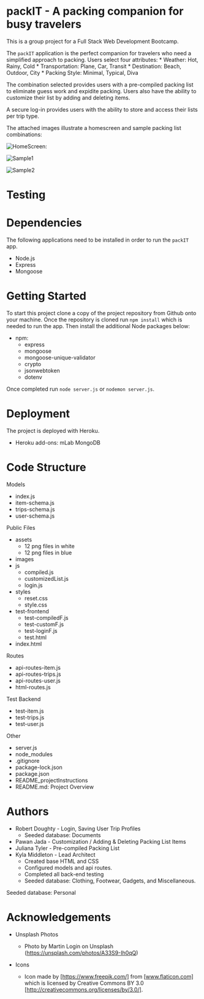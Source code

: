 # packIT - A packing companion for busy travelers
This is a group project for a Full Stack Web Development Bootcamp. 

The `packIT` application is the perfect companion for travelers who need a simplified approach to packing.  Users select four attributes:
    * Weather:  Hot, Rainy, Cold
    * Transportation: Plane, Car, Transit
    * Destination: Beach, Outdoor, City
    * Packing Style: Minimal, Typical, Diva

The combination selected provides users with a pre-compiled packing list to eliminate guess work and expidite packing.  Users also have the ability to customize their list by adding and deleting items.

A secure log-in provides users with the ability to store and access their lists per trip type.   

The attached images illustrate a homescreen and sample packing list combinations: 

![HomeScreen:]()

![Sample1]()

![Sample2]()

# Testing

# Dependencies
The following applications need to be installed in order to run the `packIT` app.
- Node.js
- Express
- Mongoose

# Getting Started
To start this project clone a copy of the project repository from Github onto your machine.  Once the repository is cloned run `npm install` which is needed to run the app.  Then install the additional Node packages below: 

- npm:
    * express
    * mongoose
    * mongoose-unique-validator
    * crypto
    * jsonwebtoken
    * dotenv

Once completed run `node server.js` or `nodemon server.js`.

# Deployment
The project is deployed with Heroku.
- Heroku add-ons:  mLab MongoDB

# Code Structure
Models
- index.js
- item-schema.js
- trips-schema.js
- user-schema.js

Public Files
- assets
    * 12 png files in white
    * 12 png files in blue
- images
- js
    * compiled.js
    * customizedList.js
    * login.js
- styles
    * reset.css
    * style.css
- test-frontend
    * test-compiledF.js
    * test-customF.js
    * test-loginF.js
    * test.html
- index.html

Routes
- api-routes-item.js
- api-routes-trips.js
- api-routes-user.js
- html-routes.js

Test Backend
- test-item.js
- test-trips.js
- test-user.js

Other
- server.js
- node_modules
- .gitignore
- package-lock.json
- package.json
- README_projectInstructions
- README.md:  Project Overview

# Authors
- Robert Doughty - Login, Saving User Trip Profiles
    * Seeded database: Documents
- Pawan Jada - Customization / Adding & Deleting Packing List Items
- Juliana Tyler - Pre-compiled Packing List
- Kyla Middleton - Lead Architect
    * Created base HTML and CSS
    * Configured models and api routes.
    * Completed all back-end testing
    * Seeded database: Clothing, Footwear, Gadgets, and Miscellaneous. 

Seeded database: Personal

# Acknowledgements
- Unsplash Photos
    * Photo by Martin Login on Unsplash (https://unsplash.com/photos/A33S9-Ih0qQ)

- Icons
    * Icon made by [https://www.freepik.com/] from [www.flaticon.com] which is licensed by Creative Commons BY 3.0 [http://creativecommons.org/licenses/by/3.0/].